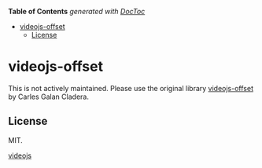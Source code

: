 <!-- START doctoc generated TOC please keep comment here to allow auto update -->
<!-- DON'T EDIT THIS SECTION, INSTEAD RE-RUN doctoc TO UPDATE -->
**Table of Contents**  *generated with [DocToc](https://github.com/thlorenz/doctoc)*

- [videojs-offset](#videojs-offset)
  - [License](#license)

<!-- END doctoc generated TOC please keep comment here to allow auto update -->

# videojs-offset

This is not actively maintained. Please use the original library [videojs-offset](https://github.com/cladera/videojs-offset) by Carles Galan Cladera.

## License

MIT.

[videojs](http://videojs.com/)
